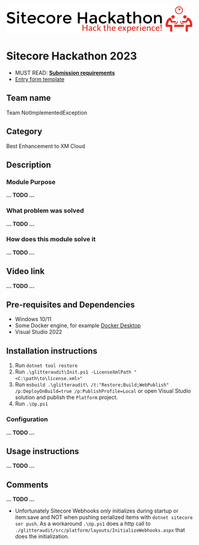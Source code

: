 ![Hackathon Logo](docs/images/hackathon.png?raw=true "Hackathon Logo")
# Sitecore Hackathon 2023

- MUST READ: **[Submission requirements](SUBMISSION_REQUIREMENTS.md)**
- [Entry form template](ENTRYFORM.md)

## Team name

Team NotImplementedException

## Category

Best Enhancement to XM Cloud

## Description

### Module Purpose

**... TODO ...**

### What problem was solved

**... TODO ...**

### How does this module solve it

**... TODO ...**

## Video link

**... TODO ...**

## Pre-requisites and Dependencies

- Windows 10/11
- Some Docker engine, for example [Docker Desktop](https://desktop.docker.com/win/stable/amd64/Docker%20Desktop%20Installer.exe)
- Visual Studio 2022

## Installation instructions

1. Run `dotnet tool restore`
1. Run `.\glitteraudit\Init.ps1 -LicenseXmlPath "<C:\path\to\license.xml>"`
1. Run `msbuild .\glitteraudit\ /t:"Restore;Build;WebPublish" /p:DeployOnBuild=true /p:PublishProfile=Local` or open Visual Studio solution and publish the `Platform` project.
1. Run `.\Up.ps1`

### Configuration

**... TODO ...**

## Usage instructions

**... TODO ...**

## Comments

**... TODO ...**

- Unfortunately Sitecore Webhooks *only* initializes during startup or item:save and NOT when pushing serialized items with `dotnet sitecore ser push`. As a workaround `.\Up.ps1` does a http call to `./glitteraudit/src/platform/layouts/InitializeWebhooks.aspx` that does the initialization.
